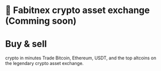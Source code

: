 # 👋 Fabitnex crypto asset exchange (Comming soon)
# Buy & sell
crypto in minutes
Trade Bitcoin, Ethereum, USDT, and the top altcoins on the legendary crypto asset exchange.
